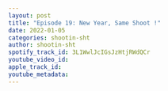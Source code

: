 ```yaml
---
layout: post
title: "Episode 19: New Year, Same Shoot !"
date: 2022-01-05
categories: shootin-sht
author: shootin-sht
spotify_track_id: 3L1WwlJcIGsJzHtjRWdQCr
youtube_video_id: 
apple_track_id: 
youtube_metadata: 
---
```

